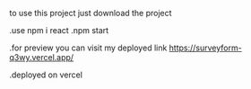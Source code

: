 to use this project just download the project 

 .use npm i react
 .npm start


 .for preview you can visit my deployed link 
   https://surveyform-q3wy.vercel.app/

.deployed on vercel
